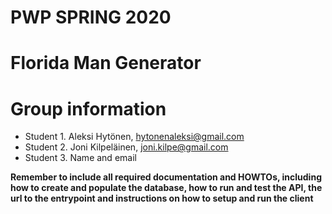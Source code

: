# PWP SPRING 2020
# Florida Man Generator
# Group information
* Student 1. Aleksi Hytönen, hytonenaleksi@gmail.com
* Student 2. Joni Kilpeläinen, joni.kilpe@gmail.com
* Student 3. Name and email

__Remember to include all required documentation and HOWTOs, including how to create and populate the database, how to run and test the API, the url to the entrypoint and instructions on how to setup and run the client__


